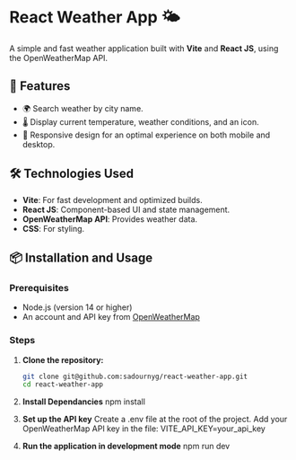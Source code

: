# React Weather App 🌤️

A simple and fast weather application built with **Vite** and **React JS**, using the OpenWeatherMap API.

## 🚀 Features

- 🌍 Search weather by city name.
- 🌡️ Display current temperature, weather conditions, and an icon.
- 📱 Responsive design for an optimal experience on both mobile and desktop.

## 🛠️ Technologies Used

- **Vite**: For fast development and optimized builds.
- **React JS**: Component-based UI and state management.
- **OpenWeatherMap API**: Provides weather data.
- **CSS**: For styling.

## 📦 Installation and Usage

### Prerequisites

- Node.js (version 14 or higher)
- An account and API key from [OpenWeatherMap](https://openweathermap.org/)

### Steps

1. **Clone the repository:**

   ```bash
   git clone git@github.com:sadournyg/react-weather-app.git
   cd react-weather-app
   ```

2. **Install Dependancies**
   npm install

3. **Set up the API key**
   Create a .env file at the root of the project.
   Add your OpenWeatherMap API key in the file: VITE_API_KEY=your_api_key

4. **Run the application in development mode**
   npm run dev
